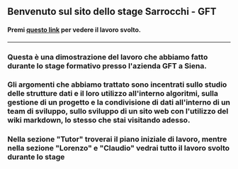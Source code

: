 ## Benvenuto sul sito dello stage Sarrocchi - GFT
#### Premi [questo link](Lorenzo\StagePlan.md) per vedere il lavoro svolto.

___

### Questa è una dimostrazione del lavoro che abbiamo fatto durante lo stage formativo presso l'azienda GFT a Siena.

### Gli argomenti che abbiamo trattato sono incentrati sullo studio delle strutture dati e il loro utilizzo all'interno algoritmi, sulla gestione di un progetto e la condivisione di dati all'interno di un team di sviluppo, sullo sviluppo di un sito web con l'utilizzo del wiki markdown, lo stesso che stai visitando adesso.

### Nella sezione "Tutor" troverai il piano iniziale di lavoro, mentre nella sezione "Lorenzo" e "Claudio" vedrai tutto il lavoro svolto durante lo stage
